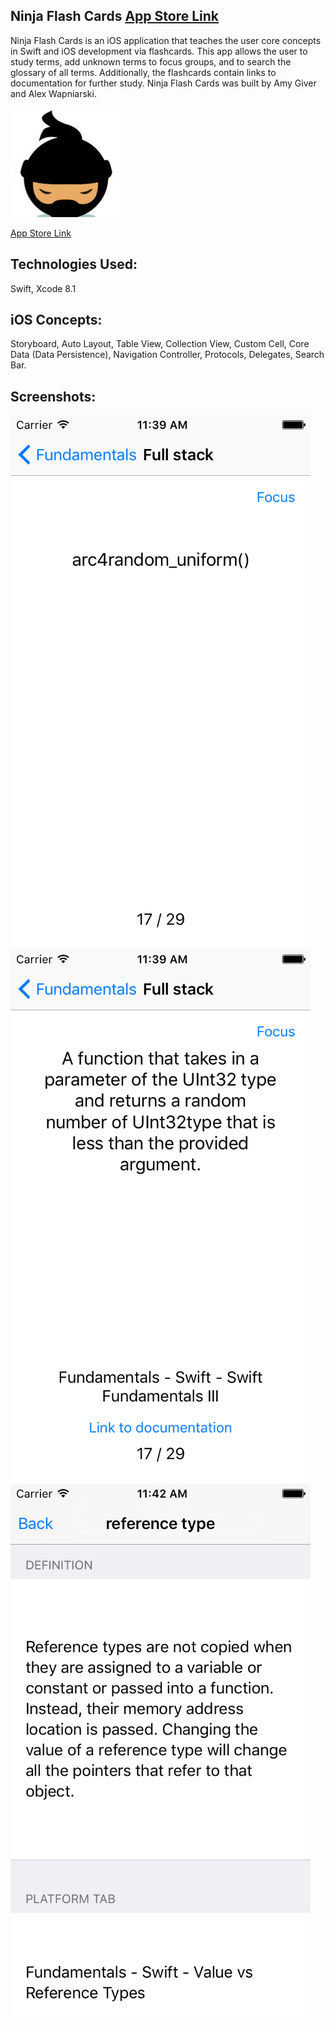 ## Ninja Flash Cards [App Store Link](https://itunes.apple.com/us/app/ninja-flash-cards/id1188158894?mt=8)


Ninja Flash Cards is an iOS application that teaches the user core concepts in Swift and iOS development via flashcards. This app allows the user to study terms, add unknown terms to focus groups, and to search the glossary of all terms. Additionally, the flashcards contain links to documentation for further study. Ninja Flash Cards was built by Amy Giver and Alex Wapniarski.


[![app icon](https://github.com/alex-wap/iosGlossary/blob/master/ss/app.jpg "app icon")](https://itunes.apple.com/us/app/ninja-flash-cards/id1188158894?mt=8)


[App Store Link](https://itunes.apple.com/us/app/ninja-flash-cards/id1188158894?mt=8)

## Technologies Used:


Swift, Xcode 8.1


## iOS Concepts:


Storyboard, Auto Layout, Table View, Collection View, Custom Cell, Core Data (Data Persistence), Navigation Controller, Protocols, Delegates, Search Bar.

## Screenshots:

![screenshot 1](https://github.com/alex-wap/iosGlossary/blob/master/ss/s1.png "Screenshot 1")
![screenshot 2](https://github.com/alex-wap/iosGlossary/blob/master/ss/s2.png "Screenshot 2")
![screenshot 3](https://github.com/alex-wap/iosGlossary/blob/master/ss/s3.png "Screenshot 3")
